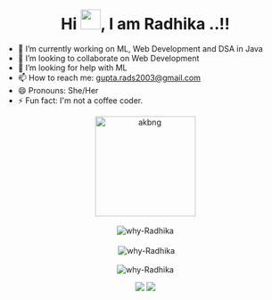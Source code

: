 <h1 align="center">Hi <img src="https://raw.githubusercontent.com/MartinHeinz/MartinHeinz/master/wave.gif" height="36px">, I am Radhika ..!!</h1>
<!--
**why-Radhika/why-Radhika** is a ✨ _special_ ✨ repository because its `README.md` (this file) appears on your GitHub profile. -->

- 🔭 I’m currently working on ML, Web Development and DSA in Java
- 👯 I’m looking to collaborate on Web Development
- 🤔 I’m looking for help with ML
- 📫 How to reach me: gupta.rads2003@gmail.com
- 😄 Pronouns: She/Her
- ⚡ Fun fact: I'm not a coffee coder.

</p>
<div align="center"><img height="180em" src="https://github-profile-summary-cards.vercel.app/api/cards/profile-details?username=why-Radhika&theme=dracula" alt="akbng" align = "center"/></div>
<br>
<div align="center"><img align="center" src="https://github-readme-stats.vercel.app/api/top-langs?username=why-Radhika&show_icons=true&locale=en&layout=compact" alt="why-Radhika" /></div>
<br>
<div align="center">&nbsp;<img align="center" src="https://github-readme-stats.vercel.app/api?username=why-Radhika&show_icons=true&locale=en" alt="why-Radhika" /></div>
<br/>  
<div align="center">
    <img align="center" src="https://github-readme-streak-stats.herokuapp.com/?user=why-Radhika&" alt="why-Radhika" />
  
![](https://komarev.com/ghpvc/?username=why-Radhika&color=orange)
![](https://github-readme-stats.vercel.app/api?username=why-Radhika&show_icons=true&theme=nord&bg_color=00002345&show_icons=true&include_all_commits=true)
